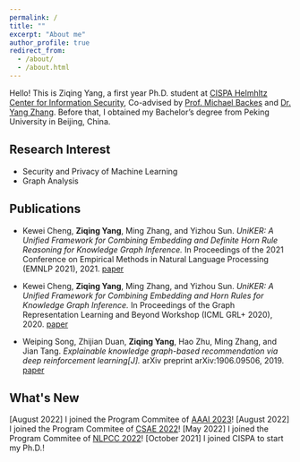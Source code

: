 ```yaml
---
permalink: /
title: ""
excerpt: "About me"
author_profile: true
redirect_from: 
  - /about/
  - /about.html
---
```



Hello! This is Ziqing Yang, a first year Ph.D. student at [CISPA Helmhltz Center for Information Security](https://cispa.de/), Co-advised by [Prof. Michael Backes](https://cispa.de/en/people/backes) and [Dr. Yang Zhang](https://yangzhangalmo.github.io/). Before that, I obtained my Bachelor’s degree from Peking University in Beijing, China.

## Research Interest

* Security and Privacy of Machine Learning
* Graph Analysis

## Publications

- Kewei Cheng, **Ziqing Yang**, Ming Zhang, and Yizhou Sun. *UniKER: A Unified Framework for Combining Embedding and Definite
Horn Rule Reasoning for Knowledge Graph Inference.* In  Proceedings of the 2021 Conference on Empirical Methods in Natural Language Processing (EMNLP 2021), 2021. [paper](https://aclanthology.org/2021.emnlp-main.769.pdf)

- Kewei Cheng, **Ziqing Yang**, Ming Zhang, and Yizhou Sun. *UniKER: A Unified Framework for Combining Embedding and Horn Rules for Knowledge Graph Inference.* In Proceedings of the Graph Representation Learning and Beyond Workshop (ICML GRL+ 2020), 2020. [paper](https://grlplus.github.io/papers/84.pdf)

- Weiping Song, Zhijian Duan, **Ziqing Yang**, Hao Zhu, Ming Zhang, and Jian Tang. *Explainable knowledge graph-based recommendation via deep reinforcement learning[J].* arXiv preprint arXiv:1906.09506, 2019. [paper](https://arxiv.org/abs/1906.09506)



## What's New

[August 2022] I joined the Program Commitee of [AAAI 2023](https://aaai.org/Conferences/AAAI-23/)!
[August 2022] I joined the Program Commitee of [CSAE 2022](http://www.csaeconf.org/)!
[May 2022] I joined the Program Commitee of [NLPCC 2022](http://tcci.ccf.org.cn/conference/2022/)!
[October 2021] I joined CISPA to start my Ph.D.!

<!-- 1. Register a GitHub account if you don't have one and confirm your e-mail (required!)
1. Fork [this repository](https://github.com/academicpages/academicpages.github.io) by clicking the "fork" button in the top right. 
1. Go to the repository's settings (rightmost item in the tabs that start with "Code", should be below "Unwatch"). Rename the repository "[your GitHub username].github.io", which will also be your website's URL.
1. Set site-wide configuration and create content & metadata (see below -- also see [this set of diffs](http://archive.is/3TPas) showing what files were changed to set up [an example site](https://getorg-testacct.github.io) for a user with the username "getorg-testacct")
1. Upload any files (like PDFs, .zip files, etc.) to the files/ directory. They will appear at https://[your GitHub username].github.io/files/example.pdf.  
1. Check status by going to the repository settings, in the "GitHub pages" section -->

<!-- Site-wide configuration
------
The main configuration file for the site is in the base directory in [_config.yml](https://github.com/academicpages/academicpages.github.io/blob/master/_config.yml), which defines the content in the sidebars and other site-wide features. You will need to replace the default variables with ones about yourself and your site's github repository. The configuration file for the top menu is in [_data/navigation.yml](https://github.com/academicpages/academicpages.github.io/blob/master/_data/navigation.yml). For example, if you don't have a portfolio or blog posts, you can remove those items from that navigation.yml file to remove them from the header. 

Create content & metadata
------
For site content, there is one markdown file for each type of content, which are stored in directories like _publications, _talks, _posts, _teaching, or _pages. For example, each talk is a markdown file in the [_talks directory](https://github.com/academicpages/academicpages.github.io/tree/master/_talks). At the top of each markdown file is structured data in YAML about the talk, which the theme will parse to do lots of cool stuff. The same structured data about a talk is used to generate the list of talks on the [Talks page](https://academicpages.github.io/talks), each [individual page](https://academicpages.github.io/talks/2012-03-01-talk-1) for specific talks, the talks section for the [CV page](https://academicpages.github.io/cv), and the [map of places you've given a talk](https://academicpages.github.io/talkmap.html) (if you run this [python file](https://github.com/academicpages/academicpages.github.io/blob/master/talkmap.py) or [Jupyter notebook](https://github.com/academicpages/academicpages.github.io/blob/master/talkmap.ipynb), which creates the HTML for the map based on the contents of the _talks directory).

**Markdown generator**

I have also created [a set of Jupyter notebooks](https://github.com/academicpages/academicpages.github.io/tree/master/markdown_generator
) that converts a CSV containing structured data about talks or presentations into individual markdown files that will be properly formatted for the academicpages template. The sample CSVs in that directory are the ones I used to create my own personal website at stuartgeiger.com. My usual workflow is that I keep a spreadsheet of my publications and talks, then run the code in these notebooks to generate the markdown files, then commit and push them to the GitHub repository.

How to edit your site's GitHub repository
------
Many people use a git client to create files on their local computer and then push them to GitHub's servers. If you are not familiar with git, you can directly edit these configuration and markdown files directly in the github.com interface. Navigate to a file (like [this one](https://github.com/academicpages/academicpages.github.io/blob/master/_talks/2012-03-01-talk-1.md) and click the pencil icon in the top right of the content preview (to the right of the "Raw | Blame | History" buttons). You can delete a file by clicking the trashcan icon to the right of the pencil icon. You can also create new files or upload files by navigating to a directory and clicking the "Create new file" or "Upload files" buttons. 

Example: editing a markdown file for a talk
![Editing a markdown file for a talk](/images/editing-talk.png)

For more info
------
More info about configuring academicpages can be found in [the guide](https://academicpages.github.io/markdown/). The [guides for the Minimal Mistakes theme](https://mmistakes.github.io/minimal-mistakes/docs/configuration/) (which this theme was forked from) might also be helpful.
 -->
